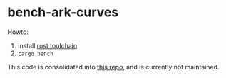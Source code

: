 # bench-ark-curves

Howto:

1. install [rust toolchain](https://www.rust-lang.org/tools/install)
2. `cargo bench`


This code is consolidated into [this repo](https://github.com/zhenfeizhang/bandersnatch), and
is currently not maintained.